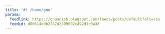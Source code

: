 ```yaml
---
title: '#! /home/gnu'
params:
  feedlink: https://gnuanish.blogspot.com/feeds/posts/default?alt=rss
  feedid: d80614edb2767d2399002c492d1c0a33
---
```

